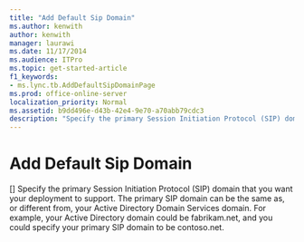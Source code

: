 ```yaml
---
title: "Add Default Sip Domain"
ms.author: kenwith
author: kenwith
manager: laurawi
ms.date: 11/17/2014
ms.audience: ITPro
ms.topic: get-started-article
f1_keywords:
- ms.lync.tb.AddDefaultSipDomainPage
ms.prod: office-online-server
localization_priority: Normal
ms.assetid: b9dd496e-d43b-42e4-9e70-a70abb79cdc3
description: "Specify the primary Session Initiation Protocol (SIP) domain that you want your deployment to support. The primary SIP domain can be the same as, or different from, your Active Directory Domain Services domain. For example, your Active Directory domain could be fabrikam.net, and you could specify your primary SIP domain to be contoso.net."
---
```


# Add Default Sip Domain
[]
Specify the primary Session Initiation Protocol (SIP) domain that you want your deployment to support. The primary SIP domain can be the same as, or different from, your Active Directory Domain Services domain. For example, your Active Directory domain could be fabrikam.net, and you could specify your primary SIP domain to be contoso.net.
  

